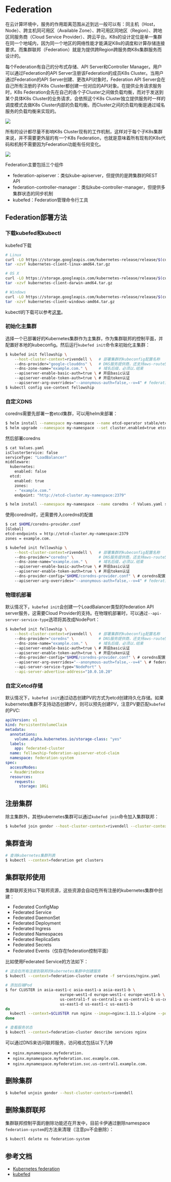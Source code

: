 # Federation

在云计算环境中，服务的作用距离范围从近到远一般可以有：同主机（Host，Node）、跨主机同可用区（Available Zone）、跨可用区同地区（Region）、跨地区同服务商（Cloud Service Provider）、跨云平台。K8s的设计定位是单一集群在同一个地域内，因为同一个地区的网络性能才能满足K8s的调度和计算存储连接要求。而集群联邦（Federation）就是为提供跨Region跨服务商K8s集群服务而设计的。

每个Federation有自己的分布式存储、API Server和Controller Manager。用户可以通过Federation的API Server注册该Federation的成员K8s Cluster。当用户通过Federation的API Server创建、更改API对象时，Federation API Server会在自己所有注册的子K8s Cluster都创建一份对应的API对象。在提供业务请求服务时，K8s Federation会先在自己的各个子Cluster之间做负载均衡，而对于发送到某个具体K8s Cluster的业务请求，会依照这个K8s Cluster独立提供服务时一样的调度模式去做K8s Cluster内部的负载均衡。而Cluster之间的负载均衡是通过域名服务的负载均衡来实现的。

![](images/federation-service.png)

所有的设计都尽量不影响K8s Cluster现有的工作机制，这样对于每个子K8s集群来说，并不需要更外层的有一个K8s Federation，也就是意味着所有现有的K8s代码和机制不需要因为Federation功能有任何变化。

![](images/federation-api-4x.png)

Federation主要包括三个组件

- federation-apiserver：类似kube-apiserver，但提供的是跨集群的REST API
- federation-controller-manager：类似kube-controller-manager，但提供多集群状态的同步机制
- kubefed：Federation管理命令行工具

## Federation部署方法

### 下载kubefed和kubectl

kubefed下载

```sh
# Linux
curl -LO https://storage.googleapis.com/kubernetes-release/release/$(curl -s https://storage.googleapis.com/kubernetes-release/release/stable.txt)/kubernetes-client-linux-amd64.tar.gz
tar -xzvf kubernetes-client-linux-amd64.tar.gz

# OS X
curl -LO https://storage.googleapis.com/kubernetes-release/release/$(curl -s https://storage.googleapis.com/kubernetes-release/release/stable.txt)/kubernetes-client-darwin-amd64.tar.gz
tar -xzvf kubernetes-client-darwin-amd64.tar.gz

# Windows
curl -LO https://storage.googleapis.com/kubernetes-release/release/$(curl -s https://storage.googleapis.com/kubernetes-release/release/stable.txt)/kubernetes-client-windows-amd64.tar.gz
tar -xzvf kubernetes-client-windows-amd64.tar.gz
```

kubectl的下载可以参考[这里](kubectl.md#附录)。

### 初始化主集群

选择一个已部署好的Kubernetes集群作为主集群，作为集群联邦的控制平面，并配置好本地的kubeconfig。然后运行`kubefed init`命令来初始化主集群：

```sh
$ kubefed init fellowship \
    --host-cluster-context=rivendell \   # 部署集群的kubeconfig配置名称
    --dns-provider="google-clouddns" \   # DNS服务提供商，还支持aws-route53或coredns
    --dns-zone-name="example.com." \     # 域名后缀，必须以.结束
    --apiserver-enable-basic-auth=true \ # 开启basic认证
    --apiserver-enable-token-auth=true \ # 开启token认证
    --apiserver-arg-overrides="--anonymous-auth=false,--v=4" # federation API server自定义参数
$ kubectl config use-context fellowship
```

### 自定义DNS

coredns需要先部署一套etcd集群，可以用helm来部署：

```sh
$ helm install --namespace my-namespace --name etcd-operator stable/etcd-operator
$ helm upgrade --namespace my-namespace --set cluster.enabled=true etcd-operator stable/etcd-operator
```

然后部署coredns

```sh
$ cat Values.yaml
isClusterService: false
serviceType: "LoadBalancer"
middleware:
  kubernetes:
    enabled: false
  etcd:
    enabled: true
    zones:
    - "example.com."
    endpoint: "http://etcd-cluster.my-namespace:2379"

$ helm install --namespace my-namespace --name coredns -f Values.yaml stable/coredns
```

使用coredns时，还需要传入coredns的配置

```sh
$ cat $HOME/coredns-provider.conf
[Global]
etcd-endpoints = http://etcd-cluster.my-namespace:2379
zones = example.com.

$ kubefed init fellowship \
    --host-cluster-context=rivendell \   # 部署集群的kubeconfig配置名称
    --dns-provider="coredns" \           # DNS服务提供商，还支持aws-route53或google-clouddns
    --dns-zone-name="example.com." \     # 域名后缀，必须以.结束
    --apiserver-enable-basic-auth=true \ # 开启basic认证
    --apiserver-enable-token-auth=true \ # 开启token认证
    --dns-provider-config="$HOME/coredns-provider.conf" \ # coredns配置
    --apiserver-arg-overrides="--anonymous-auth=false,--v=4" # federation API server自定义参数
```

### 物理机部署

默认情况下，`kubefed init`会创建一个LoadBalancer类型的federation API server服务，这需要Cloud Provider的支持。在物理机部署时，可以通过`--api-server-service-type`选项将其改成NodePort：

```sh
$ kubefed init fellowship \
    --host-cluster-context=rivendell \   # 部署集群的kubeconfig配置名称
    --dns-provider="coredns" \           # DNS服务提供商，还支持aws-route53或google-clouddns
    --dns-zone-name="example.com." \     # 域名后缀，必须以.结束
    --apiserver-enable-basic-auth=true \ # 开启basic认证
    --apiserver-enable-token-auth=true \ # 开启token认证
    --dns-provider-config="$HOME/coredns-provider.conf" \ # coredns配置
    --apiserver-arg-overrides="--anonymous-auth=false,--v=4" \ # federation API server自定义参数
    --api-server-service-type="NodePort" \
    --api-server-advertise-address="10.0.10.20"
```

### 自定义etcd存储

默认情况下，`kubefed init`通过动态创建PV的方式为etcd创建持久化存储。如果kubernetes集群不支持动态创建PV，则可以预先创建PV，注意PV要匹配`kubefed`的PVC:

```yaml
apiVersion: v1
kind: PersistentVolumeClaim
metadata:
  annotations:
    volume.alpha.kubernetes.io/storage-class: "yes"
  labels:
    app: federated-cluster
  name: fellowship-federation-apiserver-etcd-claim
  namespace: federation-system
spec:
  accessModes:
  - ReadWriteOnce
  resources:
    requests:
      storage: 10Gi
```

## 注册集群

除主集群外，其他kubernetes集群可以通过`kubefed join`命令加入集群联邦：

```sh
$ kubefed join gondor --host-cluster-context=rivendell --cluster-context=gondor_needs-no_king
```

## 集群查询

```sh
# 查询kubernetes集群列表
$ kubectl --context=federation get clusters
```

## 集群联邦使用

集群联邦支持以下联邦资源，这些资源会自动在所有注册的kubernetes集群中创建：

- Federated ConfigMap
- Federated Service
- Federated DaemonSet
- Federated Deployment
- Federated Ingress
- Federated Namespaces
- Federated ReplicaSets
- Federated Secrets
- Federated Events（仅存在federation控制平面）

比如使用Federated Service的方法如下：

```sh
# 这会在所有注册到联邦的kubernetes集群中创建服务
$ kubectl --context=federation-cluster create -f services/nginx.yaml

# 添加后端Pod
$ for CLUSTER in asia-east1-c asia-east1-a asia-east1-b \
                        europe-west1-d europe-west1-c europe-west1-b \
                        us-central1-f us-central1-a us-central1-b us-central1-c \
                        us-east1-d us-east1-c us-east1-b
do
  kubectl --context=$CLUSTER run nginx --image=nginx:1.11.1-alpine --port=80
done

# 查看服务状态
$ kubectl --context=federation-cluster describe services nginx
```

可以通过DNS来访问联邦服务，访问格式包括以下几种

- `nginx.mynamespace.myfederation.`
- `nginx.mynamespace.myfederation.svc.example.com.`
- `nginx.mynamespace.myfederation.svc.us-central1.example.com.`


## 删除集群

```sh
$ kubefed unjoin gondor --host-cluster-context=rivendell
```

## 删除集群联邦

集群联邦控制平面的删除功能还在开发中，目前卡伊通过删除namespace `federation-system`的方法来清理（注意pv不会删除）：

```sh
$ kubectl delete ns federation-system
```

## 参考文档

- [Kubernetes federation](https://kubernetes.io/docs/concepts/cluster-administration/federation/)
- [kubefed](https://kubernetes.io/docs/tasks/federation/set-up-cluster-federation-kubefed/)